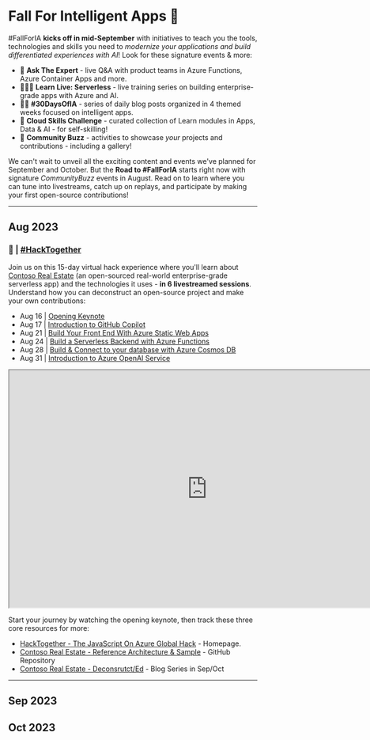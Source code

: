 # Fall For Intelligent Apps 🤖

#FallForIA **kicks off in mid-September** with initiatives to teach you the tools, technologies and skills you need to _modernize your applications and build differentiated experiences with AI_! Look for these signature events & more:

 * 🎤 **Ask The Expert** - live Q&A with product teams in Azure Functions, Azure Container Apps and more.
 * 👩🏽‍💻 **Learn Live: Serverless** - live training series on building enterprise-grade apps with Azure and AI.
 * ✍🏽 **#30DaysOfIA** - series of daily blog posts organized in 4 themed weeks focused on intelligent apps.
 * 🎯 **Cloud Skills Challenge** - curated collection of Learn modules in Apps, Data & AI - for self-skilling!
 * 🐝 **Community Buzz** - activities to showcase _your_ projects and contributions - including a gallery!

We can't wait to unveil all the exciting content and events we've planned for September and October. But the **Road to #FallForIA** starts right now with signature _CommunityBuzz_ events in August. Read on to learn where you can tune into livestreams, catch up on replays, and participate by making your first open-source contributions!

---

## Aug 2023

### 🐝 | [#HackTogether](https://aka.ms/contoso-real-estate/hacktogether) 

Join us on this 15-day virtual hack experience where you'll learn about [Contoso Real Estate](https://aka.ms/contoso-real-estate/github) (an open-sourced real-world enterprise-grade serverless app) and the technologies it uses - **in 6 livestreamed sessions**. Understand how you can deconstruct an open-source project and make your own contributions:
 - Aug 16 | [Opening Keynote](https://developer.microsoft.com/reactor/events/20275/?wt.mc_id=javascript-99907-ninarasi)
 - Aug 17 | [Introduction to GitHub Copilot](https://developer.microsoft.com/reactor/events/20321/?wt.mc_id=javascript-99907-ninarasi)
 - Aug 21 | [Build Your Front End With Azure Static Web Apps](https://developer.microsoft.com/reactor/events/20276/?wt.mc_id=javascript-99907-ninarasi)
 - Aug 24 | [Build a Serverless Backend with Azure Functions](https://developer.microsoft.com/reactor/events/20277/?wt.mc_id=javascript-99907-ninarasi)
 - Aug 28 | [Build & Connect to your database with Azure Cosmos DB](https://developer.microsoft.com/reactor/events/20278/?wt.mc_id=javascript-99907-ninarasi)
 - Aug 31 | [Introduction to Azure OpenAI Service](https://developer.microsoft.com/reactor/events/20322/?wt.mc_id=javascript-99907-ninarasi)

<iframe width="800" height="480" src="https://www.youtube.com/embed/908DhvF6HZk" title="Hack Together Launch – Opening Keynote" allowfullscreen></iframe>

Start your journey by watching the opening keynote, then track these three core resources for more:
* [HackTogether - The JavaScript On Azure Global Hack](https://learn.microsoft.com/training/student-hub/hack-together?wt.mc_id=javascript-99907-ninarasi ) -  Homepage.
* [Contoso Real Estate - Reference Architecture & Sample](https://aka.ms/contoso-real-estate/github) - GitHub Repository
* [Contoso Real Estate - Deconsrutct/Ed](https://dev.to/nitya/series/24216) - Blog Series in Sep/Oct

---

## Sep 2023

## Oct 2023